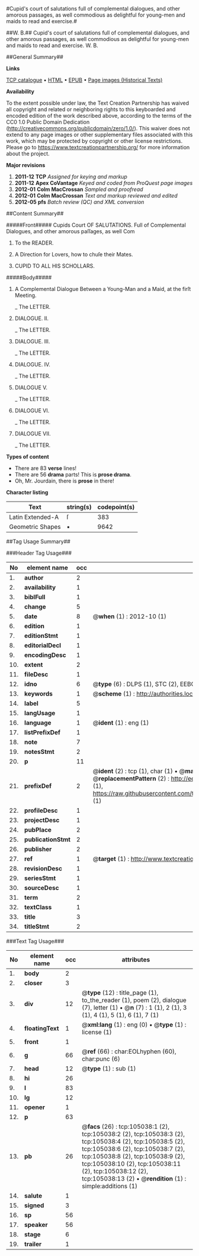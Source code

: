 #Cupid's court of salutations full of complemental dialogues, and other amorous passages, as well commodious as delightful for young-men and maids to read and exercise.#

##W. B.##
Cupid's court of salutations full of complemental dialogues, and other amorous passages, as well commodious as delightful for young-men and maids to read and exercise.
W. B.

##General Summary##

**Links**

[TCP catalogue](http://www.ota.ox.ac.uk/tcp/)  • 
[HTML](http://tei.it.ox.ac.uk/tcp/Texts-HTML/free/A27/A27542.html)  • 
[EPUB](http://tei.it.ox.ac.uk/tcp/Texts-EPUB/free/A27/A27542.epub) • 
[Page images (Historical Texts)](https://historicaltexts.jisc.ac.uk/eebo-16196805e)

**Availability**

To the extent possible under law, the Text Creation Partnership has waived all copyright and related or neighboring rights to this keyboarded and encoded edition of the work described above, according to the terms of the CC0 1.0 Public Domain Dedication (http://creativecommons.org/publicdomain/zero/1.0/). This waiver does not extend to any page images or other supplementary files associated with this work, which may be protected by copyright or other license restrictions. Please go to https://www.textcreationpartnership.org/ for more information about the project.

**Major revisions**

1. __2011-12__ __TCP__ *Assigned for keying and markup*
1. __2011-12__ __Apex CoVantage__ *Keyed and coded from ProQuest page images*
1. __2012-01__ __Colm MacCrossan__ *Sampled and proofread*
1. __2012-01__ __Colm MacCrossan__ *Text and markup reviewed and edited*
1. __2012-05__ __pfs__ *Batch review (QC) and XML conversion*

##Content Summary##

#####Front#####
Cupids Court OF SALUTATIONS. Full of Complemental Dialogues, and other amorous paſſages, as well Com
1. To the READER.

1. A Direction for Lovers, how to chuſe their Mates.

1. CUPID TO ALL HIS SCHOLLARS.

#####Body#####

1. A Complemental Dialogue Between a Young-Man and a Maid, at the firſt Meeting.

    _ The LETTER.

1. DIALOGUE. II.

    _ The LETTER.

1. DIALOGUE. III.

    _ The LETTER.

1. DIALOGUE. IV.

    _ The LETTER.

1. DIALOGUE V.

    _ The LETTER.

1. DIALOGUE VI.

    _ The LETTER.

1. DIALOGUE VII.

    _ The LETTER.

**Types of content**

  * There are 83 **verse** lines!
  * There are 56 **drama** parts! This is **prose drama**.
  * Oh, Mr. Jourdain, there is **prose** in there!

**Character listing**


|Text|string(s)|codepoint(s)|
|---|---|---|
|Latin Extended-A|ſ|383|
|Geometric Shapes|▪|9642|

##Tag Usage Summary##

###Header Tag Usage###

|No|element name|occ|attributes|
|---|---|---|---|
|1.|__author__|2||
|2.|__availability__|1||
|3.|__biblFull__|1||
|4.|__change__|5||
|5.|__date__|8| @__when__ (1) : 2012-10 (1)|
|6.|__edition__|1||
|7.|__editionStmt__|1||
|8.|__editorialDecl__|1||
|9.|__encodingDesc__|1||
|10.|__extent__|2||
|11.|__fileDesc__|1||
|12.|__idno__|6| @__type__ (6) : DLPS (1), STC (2), EEBO-CITATION (1), OCLC (1), VID (1)|
|13.|__keywords__|1| @__scheme__ (1) : http://authorities.loc.gov/ (1)|
|14.|__label__|5||
|15.|__langUsage__|1||
|16.|__language__|1| @__ident__ (1) : eng (1)|
|17.|__listPrefixDef__|1||
|18.|__note__|7||
|19.|__notesStmt__|2||
|20.|__p__|11||
|21.|__prefixDef__|2| @__ident__ (2) : tcp (1), char (1)  •  @__matchPattern__ (2) : ([0-9\-]+):([0-9IVX]+) (1), (.+) (1)  •  @__replacementPattern__ (2) : http://eebo.chadwyck.com/downloadtiff?vid=$1&page=$2 (1), https://raw.githubusercontent.com/textcreationpartnership/Texts/master/tcpchars.xml#$1 (1)|
|22.|__profileDesc__|1||
|23.|__projectDesc__|1||
|24.|__pubPlace__|2||
|25.|__publicationStmt__|2||
|26.|__publisher__|2||
|27.|__ref__|1| @__target__ (1) : http://www.textcreationpartnership.org/docs/. (1)|
|28.|__revisionDesc__|1||
|29.|__seriesStmt__|1||
|30.|__sourceDesc__|1||
|31.|__term__|2||
|32.|__textClass__|1||
|33.|__title__|3||
|34.|__titleStmt__|2||


###Text Tag Usage###

|No|element name|occ|attributes|
|---|---|---|---|
|1.|__body__|2||
|2.|__closer__|3||
|3.|__div__|12| @__type__ (12) : title_page (1), to_the_reader (1), poem (2), dialogue (7), letter (1)  •  @__n__ (7) : 1 (1), 2 (1), 3 (1), 4 (1), 5 (1), 6 (1), 7 (1)|
|4.|__floatingText__|1| @__xml:lang__ (1) : eng (0)  •  @__type__ (1) : license (1)|
|5.|__front__|1||
|6.|__g__|66| @__ref__ (66) : char:EOLhyphen (60), char:punc (6)|
|7.|__head__|12| @__type__ (1) : sub (1)|
|8.|__hi__|26||
|9.|__l__|83||
|10.|__lg__|12||
|11.|__opener__|1||
|12.|__p__|63||
|13.|__pb__|26| @__facs__ (26) : tcp:105038:1 (2), tcp:105038:2 (2), tcp:105038:3 (2), tcp:105038:4 (2), tcp:105038:5 (2), tcp:105038:6 (2), tcp:105038:7 (2), tcp:105038:8 (2), tcp:105038:9 (2), tcp:105038:10 (2), tcp:105038:11 (2), tcp:105038:12 (2), tcp:105038:13 (2)  •  @__rendition__ (1) : simple:additions (1)|
|14.|__salute__|1||
|15.|__signed__|3||
|16.|__sp__|56||
|17.|__speaker__|56||
|18.|__stage__|6||
|19.|__trailer__|1||
